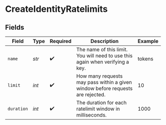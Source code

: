 # CreateIdentityRatelimits


## Fields

| Field                                                                          | Type                                                                           | Required                                                                       | Description                                                                    | Example                                                                        |
| ------------------------------------------------------------------------------ | ------------------------------------------------------------------------------ | ------------------------------------------------------------------------------ | ------------------------------------------------------------------------------ | ------------------------------------------------------------------------------ |
| `name`                                                                         | *str*                                                                          | :heavy_check_mark:                                                             | The name of this limit. You will need to use this again when verifying a key.  | tokens                                                                         |
| `limit`                                                                        | *int*                                                                          | :heavy_check_mark:                                                             | How many requests may pass within a given window before requests are rejected. | 10                                                                             |
| `duration`                                                                     | *int*                                                                          | :heavy_check_mark:                                                             | The duration for each ratelimit window in milliseconds.                        | 1000                                                                           |